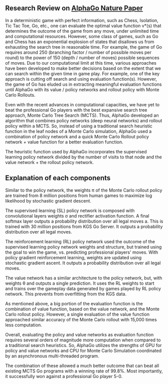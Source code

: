 ## Research Review on [AlphaGo Nature Paper](https://storage.googleapis.com/deepmind-media/alphago/AlphaGoNaturePaper.pdf) 



In a deterministic game with perfect information, such as Chess, Isolation, Tic Tac Toe, Go, etc., one can evaluate the optimal value function v*(s) that determines the outcome of the game from any move, under unlimited time and computational resources. However, some class of games, such as Go and Chess has an exponential explosion of states that disallows us from exhausting the search tree in reasonable time. For example, the game of Go requires around 250 (branching factor / number of possible moves per round) to the power of 150 (depth / number of moves) possible sequences of moves. Due to our computational limit at this time, various approaches have been developed to make better decisions based on the extent that we can search within the given time in game play. For example, one of the key approach is cutting off search and using evaluation function(s). However, the game of Go has eluded us in extracting meaningful evaluation functions until AlphaGo with its value / policy networks and rollout policy with Monte Carlo Rollouts.

Even with the recent advances in computational capacities, we have yet to beat the professional Go players with the best expansive search tree approach, Monte Carlo Tree Search (MCTS). Thus, AlphaGo developed an algorithm that combines policy networks (deep neural networks) and rollout policy within a MCTS. So, instead of using a traditional search heuristic function in the leaf nodes of a Monte Carlo simulation, AlphaGo used a combination of policy network and a quick Monte Carlo Rollout policy network + value function for a better evaluation function.

The heuristic function used by AlphaGo incorporates the supervised learning policy network divided by the number of visits to that node and the value network + the rollout policy network.

## Explanation of each components

Similar to the policy network, the weights π of the Monte Carlo rollout policy are trained from 8 million positions from human games to maximize log likelihood by stochastic gradient descent.

The supervised learning (SL) policy network is composed with convolutional layers weights σ and rectifier activation function. A final softmax layer outputs a probability distribution over all legal moves a. This is trained with 30 million positions from KGS Go Server. It outputs a probability distribution over all legal moves.

The reinforcement learning (RL) policy network used the outcome of the supervised learning policy network weights and structure, but trained using the goal to win the game, vs. predicting professional players' moves. With policy gradient reinforcement learning, weights are updated using stochastic gradient ascent.  It outputs a probability distribution over all legal moves.

The value network has a similar architecture to the policy network, but, with weights θ and outputs a single prediction. It uses the RL weights to start and trains over the gameplay data generated by games played by RL policy network. This prevents from overfitting from the KGS data.

As mentioned above, a big portion of the evaluation function is the combination of value function, based on the value network, and the Monte Carlo rollout policy. However, a single evaluation of the value function approached similar accuracy of the Monte Carlo rollout with 15,000 times less computation.

Overall, evaluating the policy and value networks as evaluation function requires several orders of magnitude more computation when compared to a traditional search heuristics. So, AlphaGo utilizes the strengths of GPU for policy and value networks and CPU for Monte Carlo Simulation coordinated by an asynchronous multi-threaded program.

The combination of these allowed a much better outcome that can beat all existing MCTS Go programs with a winning rate of 99.8%. Most importantly, it successfully won against a professional Go player 5-0.

